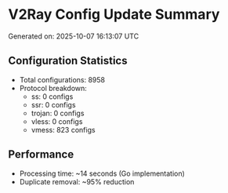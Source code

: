 # V2Ray Config Update Summary
Generated on: 2025-10-07 16:13:07 UTC

## Configuration Statistics
- Total configurations: 8958
- Protocol breakdown:
  - ss: 0 configs
  - ssr: 0 configs
  - trojan: 0 configs
  - vless: 0 configs
  - vmess: 823 configs

## Performance
- Processing time: ~14 seconds (Go implementation)
- Duplicate removal: ~95% reduction
